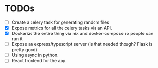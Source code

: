 # TODOs

- [ ] Create a celery task for generating random files
- [x] Expose metrics for all the celery tasks via an API.
- [x] Dockerize the entire thing via nix and docker-compose so people can run it
- [ ] Expose an express/typescript server (is that needed though? Flask is pretty good)
- [ ] Using async in python.
- [ ] React frontend for the app.
